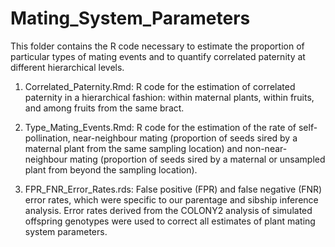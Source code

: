# Mating_System_Parameters

This folder contains the R code necessary to estimate the proportion of particular types of mating events and to quantify correlated paternity at different hierarchical levels.

1. Correlated_Paternity.Rmd: R code for the estimation of correlated paternity in a hierarchical fashion: within maternal plants, within fruits, and among fruits from the same bract.

2. Type_Mating_Events.Rmd: R code for the estimation of the rate of self-pollination, near-neighbour mating (proportion of seeds sired by a maternal plant from the same sampling location) and non-near-neighbour mating (proportion of seeds sired by a maternal or unsampled plant from beyond the sampling location). 

3. FPR_FNR_Error_Rates.rds: False positive (FPR) and false negative (FNR) error rates, which were specific to our parentage and sibship inference analysis. Error rates derived from the COLONY2 analysis of simulated offspring genotypes were used to correct all estimates of plant mating system parameters.